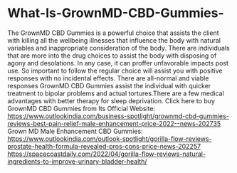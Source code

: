 # What-Is-GrownMD-CBD-Gummies-
The GrownMD CBD Gummies is a powerful choice that assists the client with killing all the wellbeing illnesses that influence the body with natural variables and inappropriate consideration of the body. There are individuals that are more into the drug choices to assist the body with disposing of agony and desolations. In any case, it can proffer unfavorable impacts post use. So important to follow the regular choice will assist you with positive responses with no incidental effects. There are all-normal and viable responses GrownMD CBD Gummies assist the individual with quicker treatment to bipolar problems and actual tortures.There are a few medical advantages with better therapy for sleep deprivation. Click here to buy GrownMD CBD Gummies from Its Official Website: https://www.outlookindia.com/business-spotlight/grownmd-cbd-gummies-reviews-best-pain-relief-male-enhancement-price-2022--news-202735  Grown MD Male Enhancement CBD Gummies: https://www.outlookindia.com/outlook-spotlight/gorilla-flow-reviews-prostate-health-formula-revealed-pros-cons-price-news-202257  https://spacecoastdaily.com/2022/04/gorilla-flow-reviews-natural-ingredients-to-improve-urinary-bladder-health/

